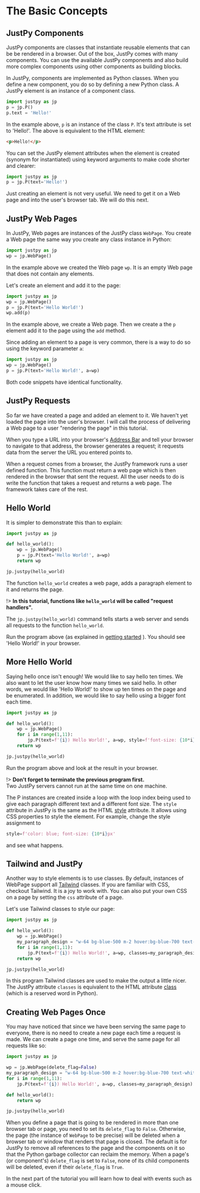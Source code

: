 # The Basic Concepts

## JustPy Components
JustPy components are classes that instantiate reusable elements that can be be rendered in a browser.
Out of the box, JustPy comes with many components. You can use the available JustPy components
and also build more complex components using other components as building blocks.

In JustPy, components are implemented as Python classes. When you define a new component, you do so by defining a new Python class. 
A JustPy element is an instance of a component class.

```python
import justpy as jp
p = jp.P()
p.text = 'Hello!'
``` 

In the example above, `p` is an instance of the class `P`. It's text attribute is set to 'Hello!'.
The above is equivalent to the HTML element:
```html
<p>Hello!</p>
```

You can set the JustPy element attributes when the element is created (synonym for instantiated) using keyword arguments to make code shorter and clearer:
```python
import justpy as jp
p = jp.P(text='Hello!')
``` 

Just creating an element is not very useful. We need to get it on a Web page and into the user's browser tab. We will do this next.

## JustPy Web Pages

In JustPy, Web pages are instances of the JustPy class `WebPage`. You create a Web page the same way you create any class instance in Python:
```python
import justpy as jp
wp = jp.WebPage()
```  

In the example above we created the Web page `wp`. It is an empty Web page that does not contain any elements.

Let's create an element and add it to the page:
```python
import justpy as jp
wp = jp.WebPage()
p = jp.P(text='Hello World!')
wp.add(p)
```

In the example above, we create a Web page. Then we create a the `p` element add it to the page using the `add` method.

Since adding an element to a page is very common, there is a way to do so using the keyword parameter `a`: 
```python
import justpy as jp
wp = jp.WebPage()
p = jp.P(text='Hello World!', a=wp)
```

Both code snippets have identical functionality.

## JustPy Requests

So far we have created a page and added an element to it. We haven't yet loaded the page into the user's browser.
I will call the process of delivering a Web page to a user "rendering the page" in this tutorial.

When you type a URL into your browser's [Address Bar](https://en.wikipedia.org/wiki/Address_bar) and tell your browser to navigate to that address,
the browser generates a request; it requests data from the server the URL you entered points to. 

When a request comes from a browser, the JustPy framework runs a user defined function. 
This function must return a web page which is then rendered in the browser that sent the request. All the user needs to do is write the function that takes a request and returns a web page.
The framework takes care of the rest.

## Hello World

It is simpler to demonstrate this than to explain:
```python
import justpy as jp

def hello_world():
    wp = jp.WebPage()
    p = jp.P(text='Hello World!', a=wp)
    return wp

jp.justpy(hello_world)
```

The function `hello_world` creates a web page, adds a paragraph element to it and returns the page.
 
!> **In this tutorial, functions like `hello_world` will be called "request handlers".**

The `jp.justpy(hello_world)` command tells starts a web server and sends all requests to the function `hello_world`.

Run the program above (as explained in [getting started](tutorial/getting_started.md#Run "Getting Started") ).
You should see 'Hello World!' in your browser.

## More Hello World

Saying hello once isn't enough! We would like to say hello ten times. We also want to let the user know how many times we said hello. In other words, we would like 'Hello World!' to show up ten times on the page and be enumerated. In addition, we would like to say hello using a bigger font each time. 

```python
import justpy as jp

def hello_world():
    wp = jp.WebPage()
    for i in range(1,11):
        jp.P(text=f'{i}) Hello World!', a=wp, style=f'font-size: {10*i}px')
    return wp

jp.justpy(hello_world)
```
 
Run the program above and look at the result in your browser.
 
!> **Don't forget to terminate the previous program first.**  
Two JustPy servers cannot run at the same time on one machine.

The P instances are created inside a loop with the loop index being used to give each paragraph different text and a different font size. 
The `style` attribute in JustPy is the same as the HTML [style](https://developer.mozilla.org/en-US/docs/Web/HTML/Global_attributes/style) attribute. 
It allows using CSS properties to style the element. For example, change the style assignment to 
```python
style=f'color: blue; font-size: {10*i}px' 
```
and see what happens.

## Tailwind and JustPy

Another way to style elements is to use classes.
By default, instances of WebPage support all [Tailwind](https://tailwindcss.com/) classes. If you are familiar with CSS, checkout Tailwind. It is a joy to work with.
You can also put your own CSS on a page by setting the `css` attribute of a page.

Let's use Tailwind classes to style our page:

```python
import justpy as jp

def hello_world():
    wp = jp.WebPage()
    my_paragraph_design = "w-64 bg-blue-500 m-2 hover:bg-blue-700 text-white font-bold py-2 px-4 rounded"
    for i in range(1,11):
        jp.P(text=f'{i}) Hello World!', a=wp, classes=my_paragraph_design)
    return wp

jp.justpy(hello_world)
```

In this program Tailwind classes are used to make the output a little nicer. The JustPy attribute `classes` is equivalent to the HTML attribute [class](https://developer.mozilla.org/en-US/docs/Web/HTML/Global_attributes/class) (which is a reserved word in Python).
 
## Creating Web Pages Once

You may have noticed that since we have been serving the same page to everyone, there is no need to create a new page each time a request is made.
We can create a page one time, and serve the same page for all requests like so:
```python
import justpy as jp

wp = jp.WebPage(delete_flag=False)
my_paragraph_design = "w-64 bg-blue-500 m-2 hover:bg-blue-700 text-white font-bold py-2 px-4 rounded"
for i in range(1,11):
    jp.P(text=f'{i}) Hello World!', a=wp, classes=my_paragraph_design)

def hello_world():
    return wp

jp.justpy(hello_world)
```

When you define a page that is going to be rendered in more than one browser tab or page, you need to set its `delete_flag` to `False`.
Otherwise, the page (the instance of `WebPage` to be precise) will be deleted when a browser tab or window that renders that page is closed.
The default is for JustPy to remove all references to the page and the components on it so that the Python garbage collector can reclaim the memory. 
When a page's (or component's) `delete_flag` is set to `False`, none of its child components will be deleted, even if their `delete_flag` is `True`. 

In the next part of the tutorial you will learn how to deal with events such as a mouse click.
 
